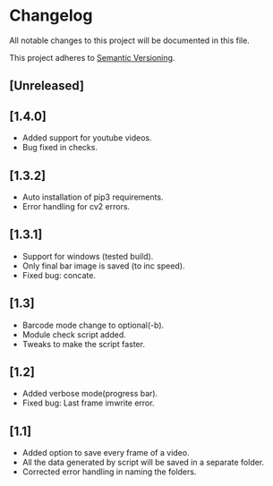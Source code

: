 # Changelog
All notable changes to this project will be documented in this file.

This project adheres to [Semantic Versioning](https://semver.org/spec/v2.0.0.html).

## [Unreleased]

## [1.4.0]
* Added support for youtube videos.
* Bug fixed in checks.

## [1.3.2]
* Auto installation of pip3 requirements.
* Error handling for cv2 errors.

## [1.3.1]
* Support for windows (tested build).
* Only final bar image is saved (to inc speed).
* Fixed bug: concate.

## [1.3]
* Barcode mode change to optional(-b).
* Module check script added.
* Tweaks to make the script faster.

## [1.2]
* Added verbose mode(progress bar).
* Fixed bug: Last frame imwrite error.

## [1.1]
* Added option to save every frame of a video.
* All the data generated by script will be saved in a separate folder.
* Corrected error handling in naming the folders.
